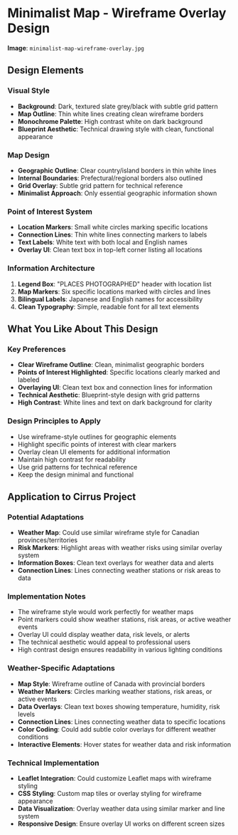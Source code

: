 # Minimalist Map - Wireframe Overlay Design

**Image**: `minimalist-map-wireframe-overlay.jpg`

## Design Elements

### Visual Style
- **Background**: Dark, textured slate grey/black with subtle grid pattern
- **Map Outline**: Thin white lines creating clean wireframe borders
- **Monochrome Palette**: High contrast white on dark background
- **Blueprint Aesthetic**: Technical drawing style with clean, functional appearance

### Map Design
- **Geographic Outline**: Clear country/island borders in thin white lines
- **Internal Boundaries**: Prefectural/regional borders also outlined
- **Grid Overlay**: Subtle grid pattern for technical reference
- **Minimalist Approach**: Only essential geographic information shown

### Point of Interest System
- **Location Markers**: Small white circles marking specific locations
- **Connection Lines**: Thin white lines connecting markers to labels
- **Text Labels**: White text with both local and English names
- **Overlay UI**: Clean text box in top-left corner listing all locations

### Information Architecture
1. **Legend Box**: "PLACES PHOTOGRAPHED" header with location list
2. **Map Markers**: Six specific locations marked with circles and lines
3. **Bilingual Labels**: Japanese and English names for accessibility
4. **Clean Typography**: Simple, readable font for all text elements

## What You Like About This Design

### Key Preferences
- **Clear Wireframe Outline**: Clean, minimalist geographic borders
- **Points of Interest Highlighted**: Specific locations clearly marked and labeled
- **Overlaying UI**: Clean text box and connection lines for information
- **Technical Aesthetic**: Blueprint-style design with grid patterns
- **High Contrast**: White lines and text on dark background for clarity

### Design Principles to Apply
- Use wireframe-style outlines for geographic elements
- Highlight specific points of interest with clear markers
- Overlay clean UI elements for additional information
- Maintain high contrast for readability
- Use grid patterns for technical reference
- Keep the design minimal and functional

## Application to Cirrus Project

### Potential Adaptations
- **Weather Map**: Could use similar wireframe style for Canadian provinces/territories
- **Risk Markers**: Highlight areas with weather risks using similar overlay system
- **Information Boxes**: Clean text overlays for weather data and alerts
- **Connection Lines**: Lines connecting weather stations or risk areas to data

### Implementation Notes
- The wireframe style would work perfectly for weather maps
- Point markers could show weather stations, risk areas, or active weather events
- Overlay UI could display weather data, risk levels, or alerts
- The technical aesthetic would appeal to professional users
- High contrast design ensures readability in various lighting conditions

### Weather-Specific Adaptations
- **Map Style**: Wireframe outline of Canada with provincial borders
- **Weather Markers**: Circles marking weather stations, risk areas, or active events
- **Data Overlays**: Clean text boxes showing temperature, humidity, risk levels
- **Connection Lines**: Lines connecting weather data to specific locations
- **Color Coding**: Could add subtle color overlays for different weather conditions
- **Interactive Elements**: Hover states for weather data and risk information

### Technical Implementation
- **Leaflet Integration**: Could customize Leaflet maps with wireframe styling
- **CSS Styling**: Custom map tiles or overlay styling for wireframe appearance
- **Data Visualization**: Overlay weather data using similar marker and line system
- **Responsive Design**: Ensure overlay UI works on different screen sizes
